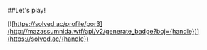 ##Let's play!

[![https://solved.ac/profile/por3](http://mazassumnida.wtf/api/v2/generate_badge?boj={handle})](https://solved.ac/{handle})

